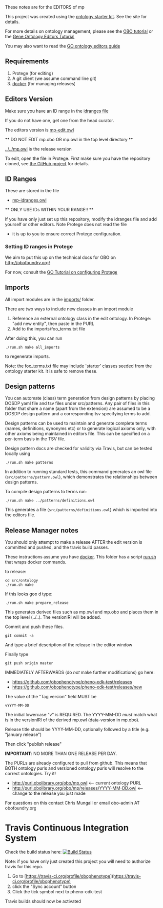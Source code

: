 These notes are for the EDITORS of mp

This project was created using the [ontology starter kit](https://github.com/cmungall/ontology-starter-kit). See the site for details.

For more details on ontology management, please see the [OBO tutorial](https://github.com/jamesaoverton/obo-tutorial) or the [Gene Ontology Editors Tutorial](go-protege-tutorial.readthedocs.io)

You may also want to read the [GO ontology editors guide](http://go-ontology.readthedocs.org/)

## Requirements

 1. Protege (for editing)
 2. A git client (we assume command line git)
 3. [docker](https://www.docker.com/get-docker) (for managing releases)

## Editors Version

Make sure you have an ID range in the [idranges file](mp-idranges.owl)

If you do not have one, get one from the head curator.

The editors version is [mp-edit.owl](mp-edit.owl)

** DO NOT EDIT mp.obo OR mp.owl in the top level directory **

[../../mp.owl](../../mp.owl) is the release version

To edit, open the file in Protege. First make sure you have the repository cloned, see [the GitHub project](https://github.com/obophenotype/pheno-odk-test) for details.

## ID Ranges

These are stored in the file

 * [mp-idranges.owl](mp-idranges.owl)

** ONLY USE IDs WITHIN YOUR RANGE!! **

If you have only just set up this repository, modify the idranges file
and add yourself or other editors. Note Protege does not read the file
- it is up to you to ensure correct Protege configuration.


### Setting ID ranges in Protege

We aim to put this up on the technical docs for OBO on http://obofoundry.org/

For now, consult the [GO Tutorial on configuring Protege](http://go-protege-tutorial.readthedocs.io/en/latest/Entities.html#new-entities)

## Imports

All import modules are in the [imports/](imports/) folder.

There are two ways to include new classes in an import module

 1. Reference an external ontology class in the edit ontology. In Protege: "add new entity", then paste in the PURL
 2. Add to the imports/foo_terms.txt file

After doing this, you can run

`./run.sh make all_imports`

to regenerate imports.

Note: the foo_terms.txt file may include 'starter' classes seeded from
the ontology starter kit. It is safe to remove these.

## Design patterns

You can automate (class) term generation from design patterns by placing DOSDP
yaml file and tsv files under src/patterns. Any pair of files in this
folder that share a name (apart from the extension) are assumed to be
a DOSDP design pattern and a corresponding tsv specifying terms to
add.

Design patterns can be used to maintain and generate complete terms
(names, definitions, synonyms etc) or to generate logical axioms
only, with other axioms being maintained in editors file.  This can be
specified on a per-term basis in the TSV file.

Design pattern docs are checked for validity via Travis, but can be
tested locally using

`./run.sh make patterns`

In addition to running standard tests, this command generates an owl
file (`src/patterns/pattern.owl`), which demonstrates the relationships
between design patterns.

To compile design patterns to terms run:

`./run.sh make ../patterns/definitions.owl`

This generates a file (`src/patterns/definitions.owl`) which is
imported into the editors file.




## Release Manager notes

You should only attempt to make a release AFTER the edit version is
committed and pushed, and the travis build passes.

These instructions assume you have
[docker](https://www.docker.com/get-docker). This folder has a script
[run.sh](run.sh) that wraps docker commands.

to release:

    cd src/ontology
    ./run.sh make

If this looks goo
d type:

    ./run.sh make prepare_release

This generates derived files such as mp.owl and mp.obo and places
them in the top level (../..). The versionIRI will be added.

Commit and push these files.

    git commit -a

And type a brief description of the release in the editor window

Finally type

    git push origin master

IMMEDIATELY AFTERWARDS (do *not* make further modifications) go here:

 * https://github.com/obophenotype/pheno-odk-test/releases
 * https://github.com/obophenotype/pheno-odk-test/releases/new

The value of the "Tag version" field MUST be

    vYYYY-MM-DD

The initial lowercase "v" is REQUIRED. The YYYY-MM-DD *must* match
what is in the versionIRI of the derived mp.owl (data-version in
mp.obo).

Release title should be YYYY-MM-DD, optionally followed by a title (e.g. "january release")

Then click "publish release"

__IMPORTANT__: NO MORE THAN ONE RELEASE PER DAY.

The PURLs are already configured to pull from github. This means that
BOTH ontology purls and versioned ontology purls will resolve to the
correct ontologies. Try it!

 * http://purl.obolibrary.org/obo/mp.owl <-- current ontology PURL
 * http://purl.obolibrary.org/obo/mp/releases/YYYY-MM-DD.owl <-- change to the release you just made

For questions on this contact Chris Mungall or email obo-admin AT obofoundry.org

# Travis Continuous Integration System

Check the build status here: [![Build Status](https://travis-ci.org/obophenotype/pheno-odk-test.svg?branch=master)](https://travis-ci.org/obophenotype/pheno-odk-test)

Note: if you have only just created this project you will need to authorize travis for this repo.

 1. Go to [https://travis-ci.org/profile/obophenotype](https://travis-ci.org/profile/obophenotype)
 2. click the "Sync account" button
 3. Click the tick symbol next to pheno-odk-test

Travis builds should now be activated

